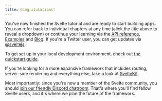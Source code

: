 ```yaml
---
title: Congratulations!
---
```


You've now finished the Svelte tutorial and are ready to start building apps. You can refer back to individual chapters at any time (click the title above to reveal a dropdown) or continue your learning via the [API reference](/docs), [Examples](/examples) and [Blog](/blog). If you're a Twitter user, you can get updates via [@sveltejs](https://twitter.com/sveltejs).

To get set up in your local development environment, check out [the quickstart guide](/blog/the-easiest-way-to-get-started).

If you're looking for a more expansive framework that includes routing, server-side rendering and everything else, take a look at [SvelteKit](https://kit.svelte.dev).

Most importantly: since you're now a member of the Svelte community, you should [join our friendly Discord chatroom](https://svelte.dev/chat). That's where you'll find fellow Svelte users, and it's where we plan the future of the framework.
